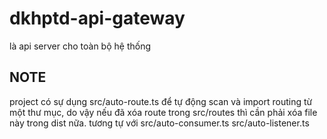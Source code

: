 # dkhptd-api-gateway

là api server cho toàn bộ hệ thống

## NOTE

project có sự dụng src/auto-route.ts để tự động scan và import routing từ một thư mục, do vậy nếu đã xóa route trong src/routes thì cần phải xóa file này trong dist nữa.
tương tự với src/auto-consumer.ts src/auto-listener.ts
